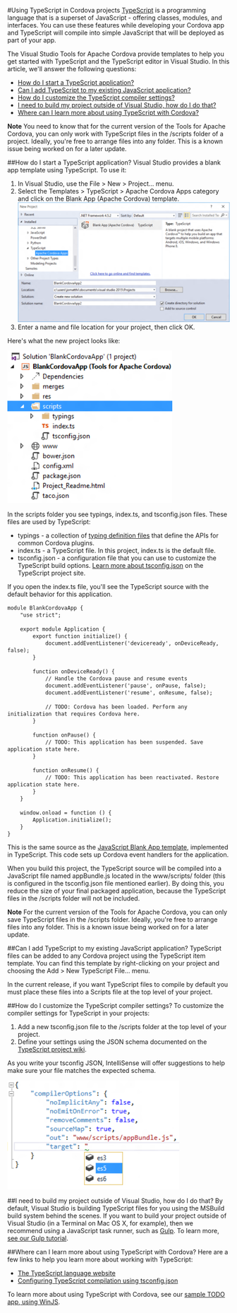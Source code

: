 #Using TypeScript in Cordova projects
[TypeScript](http://www.typescriptlang.org) is a programming language that is a superset of JavaScript - offering classes, modules, and interfaces. You can use these features while developing your Cordova app and TypeScript will compile into simple JavaScript that will be deployed as part of your app.

The Visual Studio Tools for Apache Cordova provide templates to help you get started with TypeScript and the TypeScript editor in Visual Studio. In this article, we'll answer the following questions:

- [How do I start a TypeScript application?](#getStarted)
- [Can I add TypeScript to my existing JavaScript application?](#addToExisting)
- [How do I customize the TypeScript compiler settings?](#configTypeScript)
- [I need to build my project outside of Visual Studio, how do I do that?](#buildOutsideVS)
- [Where can I learn more about using TypeScript with Cordova?](#learnMore)

**Note** You need to know that for the current version of the Tools for Apache Cordova, you can only work with TypeScript files in the /scripts folder of a project. Ideally, you're free to arrange files into any folder. This is a known issue being worked on for a later update.

##<a name="getStarted"></a>How do I start a TypeScript application?
Visual Studio provides a blank app template using TypeScript. To use it:

1. In Visual Studio, use the File > New > Project... menu.
2. Select the Templates > TypeScript > Apache Cordova Apps category and click on the Blank App (Apache Cordova) template.![New TypeScript project template](media/ts-project-template.PNG)
3.  Enter a name and file location for your project, then click OK.

Here's what the new project looks like:

![Solution folder | Project Folder | Folders: merges, res, scripts, www](media/ts-file-structure.png)

In the scripts folder you see typings, index.ts, and tsconfig.json files. These files are used by TypeScript:
* typings - a collection of [typing definition files](http://www.typescriptlang.org/Handbook#writing-dts-files) that define the APIs for common Cordova plugins.
* index.ts - a TypeScript file. In this project, index.ts is the default file.
* tsconfig.json - a configuration file that you can use to customize the TypeScript build options. [Learn more about tsconfig.json](https://github.com/microsoft/typescript/wiki/tsconfig.json) on the TypeScript project site.

If you open the index.ts file, you'll see the TypeScript source with the default behavior for this application.

```
module BlankCordovaApp {
    "use strict";

    export module Application {
        export function initialize() {
            document.addEventListener('deviceready', onDeviceReady, false);
        }

        function onDeviceReady() {
            // Handle the Cordova pause and resume events
            document.addEventListener('pause', onPause, false);
            document.addEventListener('resume', onResume, false);

            // TODO: Cordova has been loaded. Perform any initialization that requires Cordova here.
        }

        function onPause() {
            // TODO: This application has been suspended. Save application state here.
        }

        function onResume() {
            // TODO: This application has been reactivated. Restore application state here.
        }
    }

    window.onload = function () {
        Application.initialize();
    }
}

```
This is the same source as the [JavaScript Blank App template](https://msdn.microsoft.com/en-us/library/dn757057(v=vs.140).aspx#Create), implemented in TypeScript. This code sets up Cordova event handlers for the application.

When you build this project, the TypeScript source will be compiled into a JavaScript file named appBundle.js located in the www/scripts/ folder (this is configured in the tsconfig.json file mentioned earlier). By doing this, you reduce the size of your final packaged application, because the TypeScript files in the /scripts folder will not be included.

**Note** For the current version of the Tools for Apache Cordova, you can only save TypeScript files in the /scripts folder. Ideally, you're free to arrange files into any folder. This is a known issue being worked on for a later update.

##<a name="addToExisting"></a>Can I add TypeScript to my existing JavaScript application?
TypeScript files can be added to any Cordova project using the TypeScript item template. You can find this template by right-clicking on your project and choosing the Add > New TypeScript File... menu.

In the current release, if you want TypeScript files to compile by default you must place these files into a Scripts file at the top level of your project.

##<a name="configTypeScript"></a>How do I customize the TypeScript compiler settings?
To customize the compiler settings for TypeScript in your projects:
1. Add a new tsconfig.json file to the /scripts folder at the top level of your project.
2. Define your settings using the JSON schema documented on the [TypeScript project wiki](https://github.com/microsoft/typescript/wiki/tsconfig.json).

As you write your tsconfig JSON, IntelliSense will offer suggestions to help make sure your file matches the expected schema.

![Visual Studio IntelliSense with suggestions for the tsconfig schema](media/tsconfig-intellisense.png)

##I need to build my project outside of Visual Studio, how do I do that?
By default, Visual Studio is building TypeScript files for you using the MSBuild build system behind the scenes. If you want to build your project outside of Visual Studio (in a Terminal on Mac OS X, for example), then we recommend using a JavaScript task runner, such as [Gulp](http://www.gulpjs.com). To learn more, [see our Gulp tutorial](../tutorial-gulp/README.md).

##Where can I learn more about using TypeScript with Cordova?
Here are a few links to help you learn more about working with TypeScript:
* [The TypeScript language website](http://www.typescriptlang.org)
* [Configuring TypeScript compilation using tsconfig.json](https://github.com/microsoft/typescript/wiki/tsconfig.json)

To learn more about using TypeScript with Cordova, see our [sample TODO app, using WinJS](https://github.com/Microsoft/cordova-samples/tree/master/todo-winjs).
